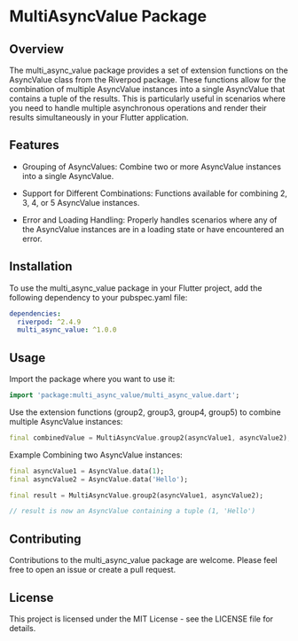 # MultiAsyncValue Package

## Overview

The multi_async_value package provides a set of extension functions on the AsyncValue class from the Riverpod package. These functions allow for the combination of multiple AsyncValue instances into a single AsyncValue that contains a tuple of the results. This is particularly useful in scenarios where you need to handle multiple asynchronous operations and render their results simultaneously in your Flutter application.

## Features
- Grouping of AsyncValues: Combine two or more AsyncValue instances into a single AsyncValue.

- Support for Different Combinations: Functions available for combining 2, 3, 4, or 5 AsyncValue instances.

- Error and Loading Handling: Properly handles scenarios where any of the AsyncValue instances are in a loading state or have encountered an error.

## Installation
To use the multi_async_value package in your Flutter project, add the following dependency to your pubspec.yaml file:

```yaml
dependencies:
  riverpod: ^2.4.9
  multi_async_value: ^1.0.0
```

## Usage
Import the package where you want to use it:

```dart
import 'package:multi_async_value/multi_async_value.dart';
```

Use the extension functions (group2, group3, group4, group5) to combine multiple AsyncValue instances:

```dart
final combinedValue = MultiAsyncValue.group2(asyncValue1, asyncValue2);
```

Example
Combining two AsyncValue instances:

```dart
final asyncValue1 = AsyncValue.data(1);
final asyncValue2 = AsyncValue.data('Hello');

final result = MultiAsyncValue.group2(asyncValue1, asyncValue2);

// result is now an AsyncValue containing a tuple (1, 'Hello')
```

## Contributing
Contributions to the multi_async_value package are welcome. Please feel free to open an issue or create a pull request.

## License
This project is licensed under the MIT License - see the LICENSE file for details.
